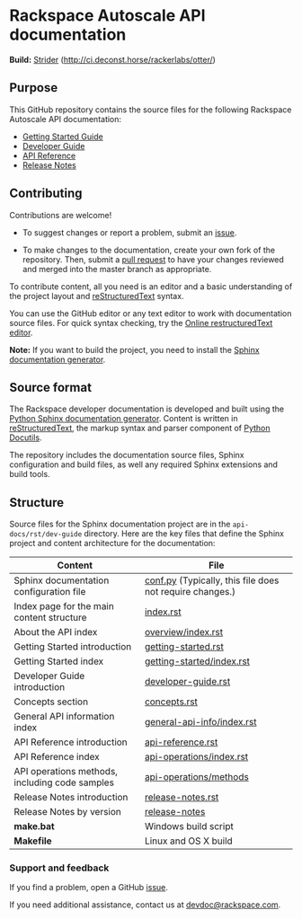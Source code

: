# Rackspace Autoscale API documentation

**Build:** [Strider](http://ci.deconst.horse/) (http://ci.deconst.horse/rackerlabs/otter/)

## Purpose

This GitHub repository contains the source files for the following Rackspace Autoscale API documentation:

* [Getting Started Guide](https://developer.rackspace.com/docs/autoscale/v1/developer-guide/#getting-started)
* [Developer Guide](https://developer.rackspace.com/docs/autoscale/v1/developer-guide/)
* [API Reference](https://developer.rackspace.com/docs/autoscale/v1/developer-guide/#api-reference)
* [Release Notes](https://developer.rackspace.com/docs/autoscale/v1/developer-guide/#release-notes)


## Contributing

Contributions are welcome! 

* To suggest changes or report a problem, submit an [issue](https://github.com/rackerlabs/otter/issues). 

* To make changes to the documentation, create your own fork of the repository. Then, submit a [pull 
request](https://github.com/rackerlabs/otter/compare?expand=1) to have your changes reviewed 
and merged into the master branch as appropriate.

To contribute content, all you need is an editor and a 
basic understanding of the project layout and [reStructuredText](http://sphinx-doc.org/rest.html) syntax.

You can use the GitHub editor or any text editor to work with documentation source files. For quick syntax checking, try the 
[Online restructuredText editor](http://rst.ninjs.org/). 

**Note:** If you want to build the project, you need to install the [Sphinx documentation generator](http://www.sphinx-doc.org/en/stable/install.html). 

## Source format

The Rackspace developer documentation is developed and built using the [Python Sphinx documentation generator](http://sphinx-doc.org/). Content is 
written in [reStructuredText](http://sphinx-doc.org/rest.html), the markup syntax and parser component of 
[Python Docutils](http://docutils.sourceforge.net/index.html).

The repository includes the documentation source files, 
Sphinx configuration and build files, as well any required Sphinx 
extensions and build tools. 

## Structure

Source files for the Sphinx documentation project are in the ``api-docs/rst/dev-guide`` directory. Here are the key files that define 
the Sphinx project and content architecture for the documentation: 

Content | File
--- | ---
|Sphinx documentation configuration file|[conf.py](https://github.com/rackerlabs/otter/blob/master/api-docs/rst/dev-guide/conf.py) (Typically, this file does not require changes.)
|Index page for the main content structure|[index.rst](https://github.com/rackerlabs/otter/blob/master/api-docs/rst/dev-guide/index.rst)
|About the API index| [overview/index.rst](https://github.com/rackerlabs/otter/blob/master/api-docs/rst/dev-guide/overview/index.rst)
|Getting Started introduction|[getting-started.rst](https://github.com/rackerlabs/otter/blob/master/api-docs/rst/dev-guide/getting-started.rst)
|Getting Started index|[getting-started/index.rst](https://github.com/rackerlabs/otter/blob/master/api-docs/rst/dev-guide/getting-started/index.rst)
|Developer Guide introduction|[developer-guide.rst](https://github.com/rackerlabs/otter/blob/master/api-docs/rst/dev-guide/developer-guide.rst)
|Concepts section| [concepts.rst](https://github.com/rackerlabs/otter/blob/master/api-docs/rst/dev-guide/concepts.rst)
|General API information index|[general-api-info/index.rst](https://github.com/rackerlabs/otter/blob/master/api-docs/rst/dev-guide/general-api-info/index.rst)
|API Reference introduction|[api-reference.rst](https://github.com/rackerlabs/otter/blob/master/api-docs/rst/dev-guide/api-reference.rst)
|API Reference index|[api-operations/index.rst](https://github.com/rackerlabs/otter/blob/master/api-docs/rst/dev-guide/api-operations/index.rst)
|API operations methods, including code samples|[api-operations/methods](https://github.com/rackerlabs/otter/tree/master/api-docs/rst/dev-guide/api-operations/methods) 
|Release Notes introduction|[release-notes.rst](https://github.com/rackerlabs/otter/blob/master/api-docs/rst/dev-guide/release-notes.rst)
|Release Notes by version|[release-notes](https://github.com/rackerlabs/otter/tree/master/api-docs/rst/dev-guide/release-notes)
|**make.bat**|Windows build script
|**Makefile**| Linux and OS X build

### Support and feedback

If you find a problem, open a GitHub [issue](https://github.com/rackerlabs/otter/issues).

If you need additional assistance, contact us at [devdoc@rackspace.com](mailto:devdoc@rackspace.com).
